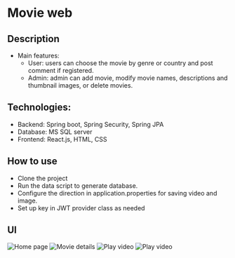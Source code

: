 
# Movie web

## Description
- Main features: 
    + User: users can choose the movie by genre or country and post comment if registered.
    + Admin: admin can add movie, modify movie names, descriptions and thumbnail images, or delete movies.
## Technologies:
- Backend: Spring boot, Spring Security, Spring JPA
- Database: MS SQL server 
- Frontend: React.js, HTML, CSS
## How to use 
- Clone the project 
- Run the data script to generate database.
- Configure the direction in application.properties for saving video and image.
- Set up key in JWT provider class as needed

## UI
![Home page](https://i.imgur.com/caJiXeH.png)
![Movie details](https://i.imgur.com/gHiT9xS.png)
![Play video](https://i.imgur.com/BEdjOr8.png)
![Play video](https://i.imgur.com/kgn7ySR.png)
